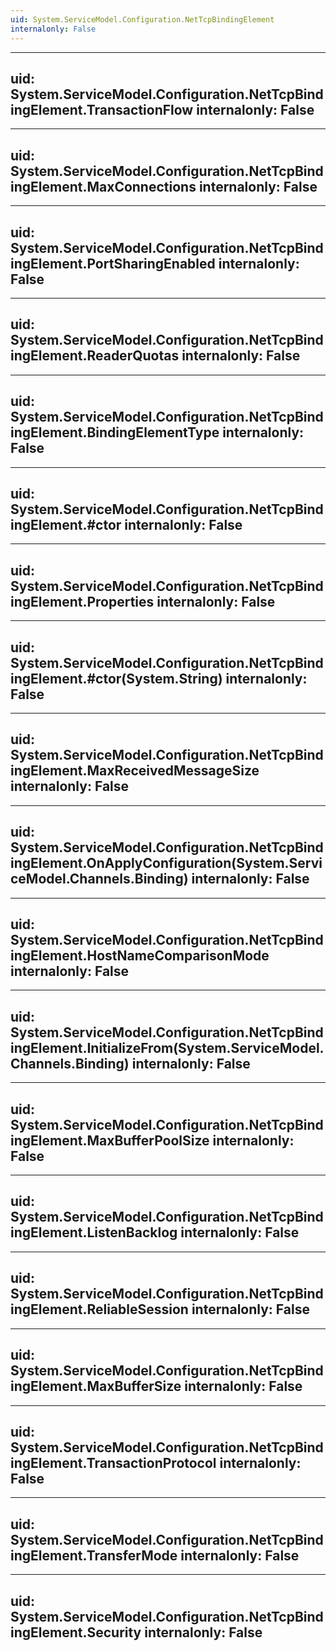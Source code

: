 ```yaml
---
uid: System.ServiceModel.Configuration.NetTcpBindingElement
internalonly: False
---
```


---
uid: System.ServiceModel.Configuration.NetTcpBindingElement.TransactionFlow
internalonly: False
---

---
uid: System.ServiceModel.Configuration.NetTcpBindingElement.MaxConnections
internalonly: False
---

---
uid: System.ServiceModel.Configuration.NetTcpBindingElement.PortSharingEnabled
internalonly: False
---

---
uid: System.ServiceModel.Configuration.NetTcpBindingElement.ReaderQuotas
internalonly: False
---

---
uid: System.ServiceModel.Configuration.NetTcpBindingElement.BindingElementType
internalonly: False
---

---
uid: System.ServiceModel.Configuration.NetTcpBindingElement.#ctor
internalonly: False
---

---
uid: System.ServiceModel.Configuration.NetTcpBindingElement.Properties
internalonly: False
---

---
uid: System.ServiceModel.Configuration.NetTcpBindingElement.#ctor(System.String)
internalonly: False
---

---
uid: System.ServiceModel.Configuration.NetTcpBindingElement.MaxReceivedMessageSize
internalonly: False
---

---
uid: System.ServiceModel.Configuration.NetTcpBindingElement.OnApplyConfiguration(System.ServiceModel.Channels.Binding)
internalonly: False
---

---
uid: System.ServiceModel.Configuration.NetTcpBindingElement.HostNameComparisonMode
internalonly: False
---

---
uid: System.ServiceModel.Configuration.NetTcpBindingElement.InitializeFrom(System.ServiceModel.Channels.Binding)
internalonly: False
---

---
uid: System.ServiceModel.Configuration.NetTcpBindingElement.MaxBufferPoolSize
internalonly: False
---

---
uid: System.ServiceModel.Configuration.NetTcpBindingElement.ListenBacklog
internalonly: False
---

---
uid: System.ServiceModel.Configuration.NetTcpBindingElement.ReliableSession
internalonly: False
---

---
uid: System.ServiceModel.Configuration.NetTcpBindingElement.MaxBufferSize
internalonly: False
---

---
uid: System.ServiceModel.Configuration.NetTcpBindingElement.TransactionProtocol
internalonly: False
---

---
uid: System.ServiceModel.Configuration.NetTcpBindingElement.TransferMode
internalonly: False
---

---
uid: System.ServiceModel.Configuration.NetTcpBindingElement.Security
internalonly: False
---
